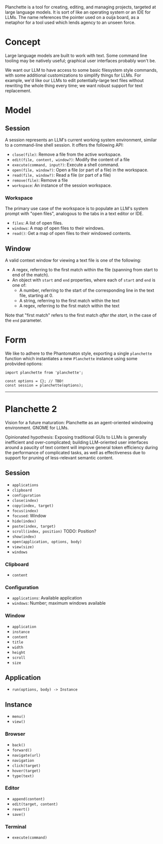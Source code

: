 Planchette is a tool for creating, editing, and managing projects, targeted at large language models. It is sort of like an operating system or an IDE for LLMs. The name references the pointer used on a ouija board, as a metaphor for a tool used which lends agency to an unseen force.

# Concept

Large language models are built to work with text. Some command line tooling may be natively useful; graphical user interfaces probably won't be.

We want our LLM to have access to some basic filesystem style commands, with some additional customizations to simplify things for LLMs. For example, we'd like our LLMs to edit potentially-large text files without rewriting the whole thing every time; we want robust support for text replacement.

# Model

## Session

A session represents an LLM's current working system environment, similar to a command-line shell session. It offers the following API:

- `close(file)`: Remove a file from the active workspace.
- `edit(file, content, window?)`: Modify the content of a file
- `execute(command, input?)`: Execute a shell command.
- `open(file, window?)`: Open a file (or part of a file) in the workspace.
- `read(file, window?)`: Read a file (or part of a file)
- `remove(file)`: Remove a file
- `workspace`: An instance of the session workspace.

### Workspace

The primary use case of the workspace is to populate an LLM's system prompt with "open files", analogous to the tabs in a text editor or IDE.

- `files`: A list of open files.
- `windows`: A map of open files to their windows.
- `read()`: Get a map of open files to their windowed contents.

## Window

A valid context window for viewing a text file is one of the following:

* A regex, referring to the first match within the file (spanning from start to end of the match).
* An object with `start` and `end` properties, where each of `start` and `end` is one of:
  * A number, referring to the start of the corresponding line in the text file, starting at 0.
  * A string, referring to the first match within the text
  * A regex, referring to the first match within the text

Note that "first match" refers to the first match *after the start*, in the case of the `end` parameter.

# Form

We like to adhere to the Phantomaton style, exporting a single `planchette` function which instantiates
a new `Planchette` instance using some probvided options:

```
import planchette from 'planchette';

const options = {}; // TBD!
const session = planchette(options);
```

---

# Planchette 2

Vision for a future maturation: Planchette as an agent-oriented windowing environment. GNOME for LLMs.

Opinionated hypothesis: Exposing traditional GUIs to LLMs is generally inefficient and over-complicated; building LLM-oriented user interfaces around a paucity of text content will improve general token efficiency during the performance of complicated tasks, as well as effectiveness due to support for pruning of less-relevant semantic content.

## Session

* `applications`
* `clipboard`
* `configuration`
* `close(index)`
* `copy(index, target)`
* `focus(index)`
* `focused`: Window
* `hide(index)`
* `paste(index, target)`
* `scroll(index, position)` TODO: Position?
* `show(index)`
* `open(application, options, body)`
* `view(size)`
* `windows`

### Clipboard

* `content`

### Configuration

* `applications`: Available application
* `windows`: Number; maximum windows available

### Window

* `application`
* `instance`
* `content`
* `title`
* `width`
* `height`
* `scroll`
* `size`

## Application

* `run(options, body) -> Instance`

## Instance

* `menu()`
* `view()`

### Browser

* `back()`
* `forward()`
* `navigate(url)`
* `navigation`
* `click(target)`
* `hover(target)`
* `type(text)`

### Editor

* `append(content)`
* `edit(target, content)`
* `revert()`
* `save()`

### Terminal

* `execute(command)`